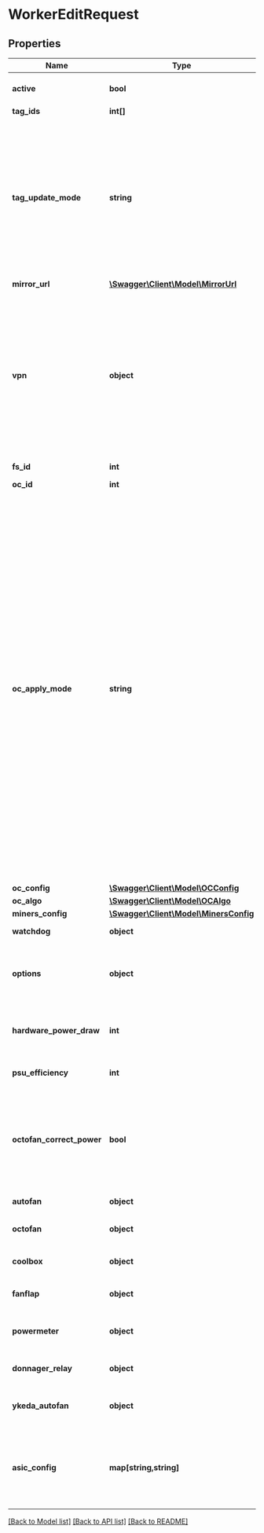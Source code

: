 # WorkerEditRequest

## Properties
Name | Type | Description | Notes
------------ | ------------- | ------------- | -------------
**active** | **bool** |  | [optional] [default to true]
**tag_ids** | **int[]** |  | [optional] 
**tag_update_mode** | **string** | Update mode for tags * add - add spicified tags ignoring if already assigned; * remove - remove spicified tags if assigned; * replace - replace all assigned tags with specified ones; | [optional] [default to 'replace']
**mirror_url** | [**\Swagger\Client\Model\MirrorUrl**](MirrorUrl.md) |  | [optional] 
**vpn** | **object** | VPN configuration  Files will be named as following, so certificates in client.conf should be named ca.crt, client.crt, client.key.  Also you can embed certificates in client.conf and upload just one file. | [optional] 
**fs_id** | **int** | Flight sheet ID | [optional] 
**oc_id** | **int** | Overclocking profile ID | [optional] 
**oc_apply_mode** | **string** | How to apply overclocking profile: - When applying profile via &#x60;oc_id&#x60;   - replace - copy entire per-brand configurations of both default and per-algo sets   - merge - copy only individual fields of per-brand configurations of both default and per-algo sets - When applying config via &#x60;oc_config&#x60;   - replace - full replace the oc_config field in worker with one from request   - merge - update individual fields in worker&#39;s oc_config | [optional] [default to 'replace']
**oc_config** | [**\Swagger\Client\Model\OCConfig**](OCConfig.md) |  | [optional] 
**oc_algo** | [**\Swagger\Client\Model\OCAlgo**](OCAlgo.md) |  | [optional] 
**miners_config** | [**\Swagger\Client\Model\MinersConfig**](MinersConfig.md) |  | [optional] 
**watchdog** | **object** | Watchdog system | [optional] 
**options** | **object** | Worker options. This object will be merged with existing one on update. | [optional] 
**hardware_power_draw** | **int** | Power consumption of worker&#39;s hardware, watts | [optional] 
**psu_efficiency** | **int** | Efficiency of power supply unit, % | [optional] 
**octofan_correct_power** | **bool** | Apply power correction settings to power consumption value from Octominer fan controller. Default is false. | [optional] 
**autofan** | **object** | Autofan configuration | [optional] 
**octofan** | **object** | Configuration for Octominer fan controller | [optional] 
**coolbox** | **object** | Configuration for Coolbox fan controller | [optional] 
**fanflap** | **object** | Configuration for FanFlap controller | [optional] 
**powermeter** | **object** | Configuration for Powermeter controller | [optional] 
**donnager_relay** | **object** | Donnager Relay configuration | [optional] 
**ykeda_autofan** | **object** | Configuration for Ykeda Autofan controller | [optional] 
**asic_config** | **map[string,string]** | Settings for ASICs with Hive firmware, depends on model and firmware version | [optional] 

[[Back to Model list]](../README.md#documentation-for-models) [[Back to API list]](../README.md#documentation-for-api-endpoints) [[Back to README]](../README.md)


